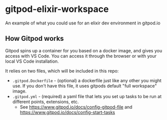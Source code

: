 # gitpod-elixir-workspace
An example of what you could use for an elixir dev environment in gitpod.io

## How Gitpod works
Gitpod spins up a container for you based on a docker image, and gives you access with VS Code. You can access it through the browser or with your local VS Code installation.

It relies on two files, which will be included in this repo:
- `.gitpod.Dockerfile` - (optional) a dockerfile just like any other you might use. If you don't have this file, it uses gitpods default "full workspace" image.
- `.gitpod.yml` - (required) a yaml file that lets you set up tasks to be run at different points, extensions, etc. 
  - See https://www.gitpod.io/docs/config-gitpod-file and https://www.gitpod.io/docs/config-start-tasks
